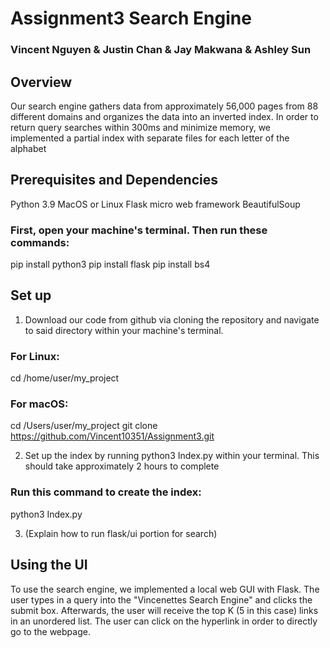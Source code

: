 # Assignment3 Search Engine
### Vincent Nguyen & Justin Chan & Jay Makwana & Ashley Sun

## Overview
Our search engine gathers data from approximately 56,000 pages from 88 different domains and organizes the data into an inverted index. In order to return query searches within 300ms and minimize memory, we implemented a partial index with separate files for each letter of the alphabet

## Prerequisites and Dependencies
Python 3.9
MacOS or Linux
Flask micro web framework
BeautifulSoup

### First, open your machine's terminal. Then run these commands:
 pip install python3
 pip install flask
 pip install bs4

## Set up
1. Download our code from github via cloning the repository and navigate to said directory within your machine's terminal. 

### For Linux:
 cd /home/user/my_project
### For macOS:
 cd /Users/user/my_project
 git clone https://github.com/Vincent10351/Assignment3.git

2. Set up the index by running python3 Index.py within your terminal. This should take approximately 2 hours to complete

### Run this command to create the index:
 python3 Index.py

3. (Explain how to run flask/ui portion for search)


## Using the UI
To use the search engine, we implemented a local web GUI with Flask. The user types in a query into the "Vincenettes Search Engine" and clicks the submit box. Afterwards, the user will receive the top K (5 in this case) links in an unordered list. The user can click on the hyperlink in order to directly go to the webpage. 